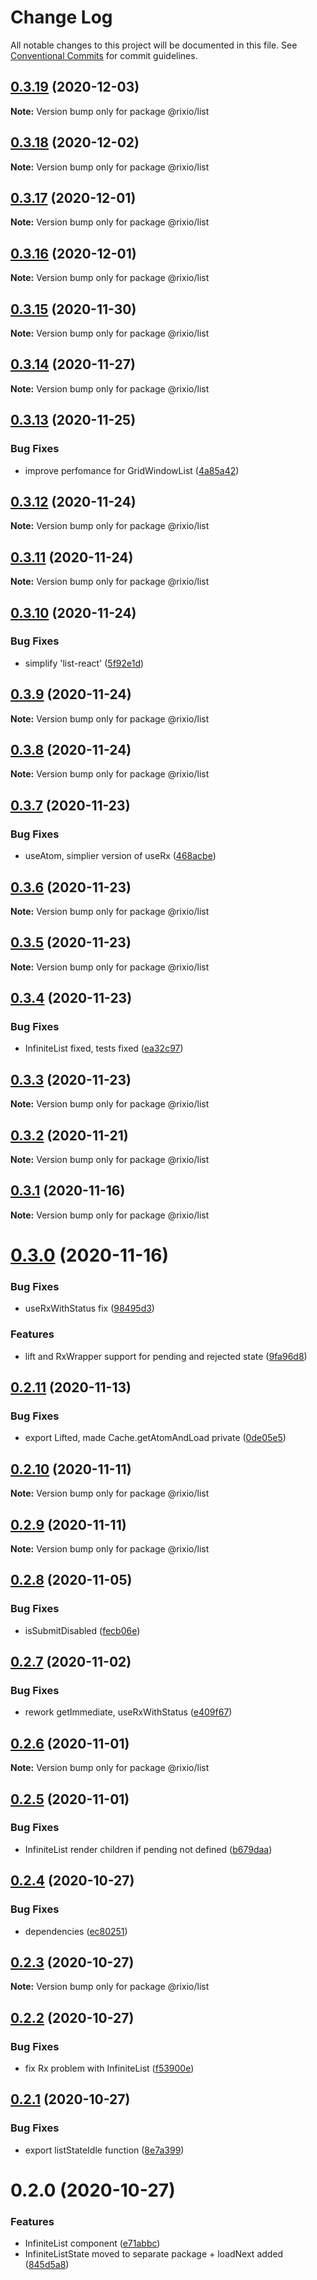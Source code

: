 # Change Log

All notable changes to this project will be documented in this file.
See [Conventional Commits](https://conventionalcommits.org) for commit guidelines.

## [0.3.19](https://github.com/roborox/rixio/compare/@rixio/list@0.3.18...@rixio/list@0.3.19) (2020-12-03)

**Note:** Version bump only for package @rixio/list





## [0.3.18](https://github.com/roborox/rixio/compare/@rixio/list@0.3.17...@rixio/list@0.3.18) (2020-12-02)

**Note:** Version bump only for package @rixio/list





## [0.3.17](https://github.com/roborox/rixio/compare/@rixio/list@0.3.16...@rixio/list@0.3.17) (2020-12-01)

**Note:** Version bump only for package @rixio/list





## [0.3.16](https://github.com/roborox/rixio/compare/@rixio/list@0.3.15...@rixio/list@0.3.16) (2020-12-01)

**Note:** Version bump only for package @rixio/list





## [0.3.15](https://github.com/roborox/rixio/compare/@rixio/list@0.3.14...@rixio/list@0.3.15) (2020-11-30)

**Note:** Version bump only for package @rixio/list





## [0.3.14](https://github.com/roborox/rixio/compare/@rixio/list@0.3.13...@rixio/list@0.3.14) (2020-11-27)

**Note:** Version bump only for package @rixio/list





## [0.3.13](https://github.com/roborox/rixio/compare/@rixio/list@0.3.12...@rixio/list@0.3.13) (2020-11-25)


### Bug Fixes

* improve perfomance for GridWindowList ([4a85a42](https://github.com/roborox/rixio/commit/4a85a428d09d37a18485c8b44d47d6e441b5ea52))





## [0.3.12](https://github.com/roborox/rixio/compare/@rixio/list@0.3.11...@rixio/list@0.3.12) (2020-11-24)

**Note:** Version bump only for package @rixio/list





## [0.3.11](https://github.com/roborox/rixio/compare/@rixio/list@0.3.10...@rixio/list@0.3.11) (2020-11-24)

**Note:** Version bump only for package @rixio/list





## [0.3.10](https://github.com/roborox/rixio/compare/@rixio/list@0.3.9...@rixio/list@0.3.10) (2020-11-24)


### Bug Fixes

* simplify 'list-react' ([5f92e1d](https://github.com/roborox/rixio/commit/5f92e1d04b987c7fd44796d08f8f97355af747b0))





## [0.3.9](https://github.com/roborox/rixio/compare/@rixio/list@0.3.8...@rixio/list@0.3.9) (2020-11-24)

**Note:** Version bump only for package @rixio/list





## [0.3.8](https://github.com/roborox/rixio/compare/@rixio/list@0.3.7...@rixio/list@0.3.8) (2020-11-24)

**Note:** Version bump only for package @rixio/list





## [0.3.7](https://github.com/roborox/rixio/compare/@rixio/list@0.3.5...@rixio/list@0.3.7) (2020-11-23)


### Bug Fixes

* useAtom, simplier version of useRx ([468acbe](https://github.com/roborox/rixio/commit/468acbe6a7a7d8c54fb28be4fb597ab0d40487a7))





## [0.3.6](https://github.com/roborox/rixio/compare/@rixio/list@0.3.5...@rixio/list@0.3.6) (2020-11-23)

**Note:** Version bump only for package @rixio/list





## [0.3.5](https://github.com/roborox/rixio/compare/@rixio/list@0.3.4...@rixio/list@0.3.5) (2020-11-23)

**Note:** Version bump only for package @rixio/list





## [0.3.4](https://github.com/roborox/rixio/compare/@rixio/list@0.3.3...@rixio/list@0.3.4) (2020-11-23)


### Bug Fixes

* InfiniteList fixed, tests fixed ([ea32c97](https://github.com/roborox/rixio/commit/ea32c97139ddbac5fa1a0dd1deeb1abcdf788875))





## [0.3.3](https://github.com/roborox/rixio/compare/@rixio/list@0.3.2...@rixio/list@0.3.3) (2020-11-23)

**Note:** Version bump only for package @rixio/list





## [0.3.2](https://github.com/roborox/rixio/compare/@rixio/list@0.3.1...@rixio/list@0.3.2) (2020-11-21)

**Note:** Version bump only for package @rixio/list





## [0.3.1](https://github.com/roborox/rixio/compare/@rixio/list@0.3.0...@rixio/list@0.3.1) (2020-11-16)

**Note:** Version bump only for package @rixio/list





# [0.3.0](https://github.com/roborox/rixio/compare/@rixio/list@0.2.11...@rixio/list@0.3.0) (2020-11-16)


### Bug Fixes

* useRxWithStatus fix ([98495d3](https://github.com/roborox/rixio/commit/98495d3dbb630c968c3a6e3b50d646044bdbbfc6))


### Features

* lift and RxWrapper support for pending and rejected state ([9fa96d8](https://github.com/roborox/rixio/commit/9fa96d802f76283883112c7e88fcf821eaaaf99f))





## [0.2.11](https://github.com/roborox/rixio/compare/@rixio/list@0.2.10...@rixio/list@0.2.11) (2020-11-13)


### Bug Fixes

* export Lifted, made Cache.getAtomAndLoad private ([0de05e5](https://github.com/roborox/rixio/commit/0de05e5022b908d64acf9a1ff6fdcf60dc723748))





## [0.2.10](https://github.com/roborox/rixio/compare/@rixio/list@0.2.9...@rixio/list@0.2.10) (2020-11-11)

**Note:** Version bump only for package @rixio/list





## [0.2.9](https://github.com/roborox/rixio/compare/@rixio/list@0.2.8...@rixio/list@0.2.9) (2020-11-11)

**Note:** Version bump only for package @rixio/list





## [0.2.8](https://github.com/roborox/rixio/compare/@rixio/list@0.2.7...@rixio/list@0.2.8) (2020-11-05)


### Bug Fixes

* isSubmitDisabled ([fecb06e](https://github.com/roborox/rixio/commit/fecb06ee734fb92e1bad5f738051342f54829ffd))





## [0.2.7](https://github.com/roborox/rixio/compare/@rixio/list@0.2.6...@rixio/list@0.2.7) (2020-11-02)


### Bug Fixes

* rework getImmediate, useRxWithStatus ([e409f67](https://github.com/roborox/rixio/commit/e409f6706e13fde0d73407adfba276db71c8e402))





## [0.2.6](https://github.com/roborox/rixio/compare/@rixio/list@0.2.5...@rixio/list@0.2.6) (2020-11-01)

**Note:** Version bump only for package @rixio/list





## [0.2.5](https://github.com/roborox/rixio/compare/@rixio/list@0.2.4...@rixio/list@0.2.5) (2020-11-01)


### Bug Fixes

* InfiniteList render children if pending not defined ([b679daa](https://github.com/roborox/rixio/commit/b679daa29e8d40316c433946b99822cc1c5ada74))





## [0.2.4](https://github.com/roborox/rixio/compare/@rixio/list@0.2.3...@rixio/list@0.2.4) (2020-10-27)


### Bug Fixes

* dependencies ([ec80251](https://github.com/roborox/rixio/commit/ec80251362638bb5f7108ebd090ba4a1f245a55e))





## [0.2.3](https://github.com/roborox/rixio/compare/@rixio/list@0.2.2...@rixio/list@0.2.3) (2020-10-27)

**Note:** Version bump only for package @rixio/list





## [0.2.2](https://github.com/roborox/rixio/compare/@rixio/list@0.2.1...@rixio/list@0.2.2) (2020-10-27)


### Bug Fixes

* fix Rx problem with InfiniteList ([f53900e](https://github.com/roborox/rixio/commit/f53900e24e3ef392402b59cd2260f8d26febd383))





## [0.2.1](https://github.com/roborox/rixio/compare/@rixio/list@0.2.0...@rixio/list@0.2.1) (2020-10-27)


### Bug Fixes

* export listStateIdle function ([8e7a399](https://github.com/roborox/rixio/commit/8e7a3995fe72774c43b2f6e2d6130a62bfb46799))





# 0.2.0 (2020-10-27)


### Features

* InfiniteList component ([e71abbc](https://github.com/roborox/rixio/commit/e71abbc4fdbcc962a37f00b152d7d6137e35e831))
* InfiniteListState moved to separate package + loadNext added ([845d5a8](https://github.com/roborox/rixio/commit/845d5a8bc995078303000d58010ab7eae6204ce5))
